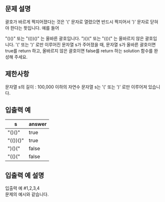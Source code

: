 ## 문제 설명

괄호가 바르게 짝지어졌다는 것은 '(' 문자로 열렸으면 반드시 짝지어서 ')' 문자로 닫혀야 한다는 뜻입니다. 예를 들어

"()()" 또는 "(())()" 는 올바른 괄호입니다.
")()(" 또는 "(()(" 는 올바르지 않은 괄호입니다.
'(' 또는 ')' 로만 이루어진 문자열 s가 주어졌을 때, 문자열 s가 올바른 괄호이면 true를 return 하고, 올바르지 않은 괄호이면 false를 return 하는 solution 함수를 완성해 주세요.

## 제한사항

문자열 s의 길이 : 100,000 이하의 자연수
문자열 s는 '(' 또는 ')' 로만 이루어져 있습니다.

## 입출력 예

| s        | answer |
| -------- | ------ |
| "()()"   | true   |
| "(())()" | true   |
| ")()("   | false  |
| "(()("   | false  |

## 입출력 예 설명

입출력 예 #1,2,3,4  
문제의 예시와 같습니다.
